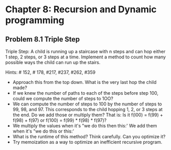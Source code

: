 # Chapter 8: Recursion and Dynamic programming

## Problem 8.1 Triple Step

Triple Step: A child is running up a staircase with n steps and can hop either 1 step, 2 steps, or 3 steps at a time. Implement a method to count how many possible ways the child can run up the stairs.

Hints: # 152, # 178, #217, #237, #262, #359

- Approach this from the top down. What is the very last hop the child made?
- If we knew the number of paths to each of the steps before step 100, could we compute the number of steps to 1OO?
- We can compute the number of steps to 100 by the number of steps to 99, 98, and 97. This corresponds to the child hopping 1, 2, or 3 steps at the end. Do we add those or multiply them? That is: Is it f(l00) = f(99) + f(98) + f(97) or f(100) = f(99) * f(98) * f(97)?
- We multiply the values when it's "we do this then this:' We add them when it's "we do this or this:'
- What is the runtime of this method? Think carefully. Can you optimize it?
- Try memoization as a way to optimize an inefficient recursive program.
